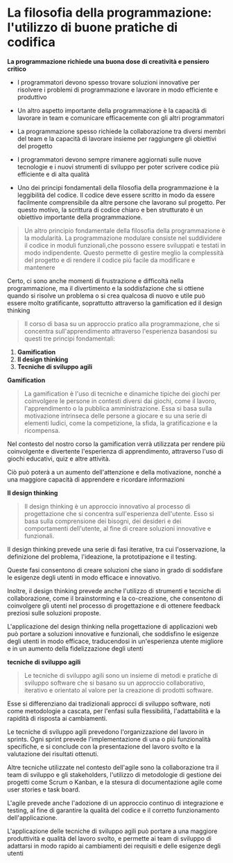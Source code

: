 # La filosofia della programmazione: l'utilizzo di buone pratiche di codifica

**La programmazione richiede una buona dose di creatività e pensiero critico**

- I programmatori devono spesso trovare soluzioni innovative per risolvere i problemi di
programmazione e lavorare in modo efficiente e produttivo

- Un altro aspetto importante della programmazione è la capacità di lavorare in team e comunicare efficacemente con gli
altri programmatori

- La programmazione spesso richiede la collaborazione tra diversi membri del team e la capacità di lavorare insieme
per raggiungere gli obiettivi del progetto

- I programmatori devono sempre rimanere aggiornati sulle nuove tecnologie e i nuovi strumenti di
sviluppo per poter scrivere codice più efficiente e di alta qualità

- Uno dei principi fondamentali della filosofia della programmazione è la leggibilità del codice.
Il codice deve essere scritto in modo da essere facilmente comprensibile da altre persone che lavorano sul progetto.
Per questo motivo, la scrittura di codice chiaro e ben strutturato è un obiettivo importante della programmazione.

>Un altro principio fondamentale della filosofia della programmazione è la modularità.
La programmazione modulare consiste nel suddividere il codice in moduli funzionali,che possono essere sviluppati e testati
in modo indipendente.
Questo permette di gestire meglio la complessità del progetto e di rendere il codice più facile da modificare e mantenere

Certo, ci sono anche momenti di frustrazione e difficoltà nella programmazione,
ma il divertimento e la soddisfazione che si ottiene quando si risolve un problema o si crea
qualcosa di nuovo e utile può essere molto gratificante, soprattutto attraverso la gamification ed il design thinking

>Il corso di basa su un approccio pratico alla programmazione, che si concentra sull'apprendimento attraverso l'esperienza
basandosi su questi tre principi fondamentali:

1. **Gamification** 
2. **Il design thinking** 
3. **Tecniche di sviluppo agili**

**Gamification**

>La gamification è l'uso di tecniche e dinamiche tipiche dei giochi per coinvolgere le persone in contesti diversi dai giochi,
come il lavoro, l'apprendimento o la pubblica amministrazione.
Essa si basa sulla motivazione intrinseca delle persone a giocare e su una serie di elementi ludici, come la competizione, la sfida,
la gratificazione e la ricompensa.

Nel contesto del nostro corso la gamification verrà utilizzata per rendere più coinvolgente e divertente l'esperienza di apprendimento,
attraverso l'uso di giochi educativi, quiz e altre attività.

Ciò può poterà a un aumento dell'attenzione e della motivazione, nonché a una maggiore capacità di apprendere e ricordare informazioni

**Il design thinking**

>Il design thinking è un approccio innovativo al processo di progettazione che si concentra sull'esperienza dell'utente.
Esso si basa sulla comprensione dei bisogni, dei desideri e dei comportamenti dell'utente, al fine di creare soluzioni
innovative e funzionali.

Il design thinking prevede una serie di fasi iterative, tra cui l'osservazione, la definizione del problema,
l'ideazione, la prototipazione e il testing.

Queste fasi consentono di creare soluzioni che siano in grado di soddisfare le esigenze degli utenti
in modo efficace e innovativo.

Inoltre, il design thinking prevede anche l'utilizzo di strumenti e tecniche di collaborazione,
come il brainstorming e la co-creazione, che consentono di coinvolgere gli utenti nel processo
di progettazione e di ottenere feedback preziosi sulle soluzioni proposte.

L'applicazione del design thinking nella progettazione di applicazioni web può portare a soluzioni innovative e funzionali,
che soddisfino le esigenze degli utenti in modo efficace, traducendosi in un'esperienza utente migliore e in un aumento
della fidelizzazione degli utenti

**tecniche di sviluppo agili**

>Le tecniche di sviluppo agili sono un insieme di metodi e pratiche di sviluppo software che si basano su un approccio collaborativo, iterativo e orientato al valore per la creazione di prodotti software.

Esse si differenziano dai tradizionali approcci di sviluppo software, noti come metodologie a cascata,
per l'enfasi sulla flessibilità, l'adattabilità e la rapidità di risposta ai cambiamenti.

Le tecniche di sviluppo agili prevedono l'organizzazione del lavoro in sprints. Ogni sprint prevede l'implementazione
di una o più funzionalità specifiche, e si conclude con la presentazione del lavoro svolto e la valutazione dei risultati ottenuti.

Altre tecniche utilizzate nel contesto dell'agile sono la collaborazione tra il team di sviluppo e gli stakeholders,
l'utilizzo di metodologie di gestione dei progetti come Scrum o Kanban, e la stesura di documentazione agile come
user stories e task board.

L'agile prevede anche l'adozione di un approccio continuo di integrazione e testing,
al fine di garantire la qualità del codice e il corretto funzionamento dell'applicazione.

L'applicazione delle tecniche di sviluppo agili può portare a una maggiore produttività e qualità del lavoro svolto,
e permette ai team di sviluppo di adattarsi in modo rapido ai cambiamenti dei requisiti e delle esigenze degli utenti